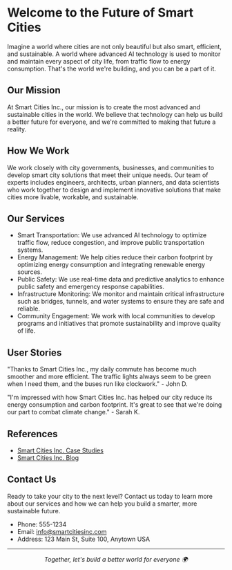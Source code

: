 <!--font:Futura-->

# Welcome to the Future of Smart Cities

Imagine a world where cities are not only beautiful but also smart, efficient, and sustainable. A world where advanced AI technology is used to monitor and maintain every aspect of city life, from traffic flow to energy consumption. That's the world we're building, and you can be a part of it.

## Our Mission

At Smart Cities Inc., our mission is to create the most advanced and sustainable cities in the world. We believe that technology can help us build a better future for everyone, and we're committed to making that future a reality.

## How We Work

We work closely with city governments, businesses, and communities to develop smart city solutions that meet their unique needs. Our team of experts includes engineers, architects, urban planners, and data scientists who work together to design and implement innovative solutions that make cities more livable, workable, and sustainable.

## Our Services

- Smart Transportation: We use advanced AI technology to optimize traffic flow, reduce congestion, and improve public transportation systems.
- Energy Management: We help cities reduce their carbon footprint by optimizing energy consumption and integrating renewable energy sources.
- Public Safety: We use real-time data and predictive analytics to enhance public safety and emergency response capabilities.
- Infrastructure Monitoring: We monitor and maintain critical infrastructure such as bridges, tunnels, and water systems to ensure they are safe and reliable.
- Community Engagement: We work with local communities to develop programs and initiatives that promote sustainability and improve quality of life.

## User Stories

"Thanks to Smart Cities Inc., my daily commute has become much smoother and more efficient. The traffic lights always seem to be green when I need them, and the buses run like clockwork." - John D.

"I'm impressed with how Smart Cities Inc. has helped our city reduce its energy consumption and carbon footprint. It's great to see that we're doing our part to combat climate change." - Sarah K.

## References

- [Smart Cities Inc. Case Studies](#case-studies)
- [Smart Cities Inc. Blog](#blog)

## Contact Us

Ready to take your city to the next level? Contact us today to learn more about our services and how we can help you build a smarter, more sustainable future.

- Phone: 555-1234
- Email: info@smartcitiesinc.com
- Address: 123 Main St, Suite 100, Anytown USA

---

<div align="center">
  <em>Together, let's build a better world for everyone 🌍</em>
</div>

<!--

Write me content for website with wallpaper which alt text is:

"A futuristic cityscape where Ainautes use advanced AI technology to monitor and maintain the city's infrastructure and systems."

The name/title of the page should not be 1:1 copy of the alt text but rather a real content of the website which is using this wallpaper.

- Use markdown format 
- Start with heading
- Heading should be short and concise
- The content should look like a real website 
- The website should not be about the wallpaper, wallpaper is just a related background
- Heading should be contain work "wallpaper" or "background"
- Include real sections like references, contact, user stories, etc. use things relevant to the page purpose.
- Feel free to use structure like headings, bullets, numbering, blockquotes, paragraphs, horizontal lines, etc.
- You can use formatting like bold or _italic_
- You can include UTF-8 emojis
- Links should be only #hash anchors (and you can refer to the document itself)
- Do not include images


---


# Welcome to the Future of Smart Cities

Imagine a world where cities are not only beautiful but also smart, efficient, and sustainable. A world where advanced AI technology is used to monitor and maintain every aspect of city life, from traffic flow to energy consumption. That's the world we're building, and you can be a part of it.

## Our Mission

At Smart Cities Inc., our mission is to create the most advanced and sustainable cities in the world. We believe that technology can help us build a better future for everyone, and we're committed to making that future a reality.

## How We Work

We work closely with city governments, businesses, and communities to develop smart city solutions that meet their unique needs. Our team of experts includes engineers, architects, urban planners, and data scientists who work together to design and implement innovative solutions that make cities more livable, workable, and sustainable.

## Our Services

- Smart Transportation: We use advanced AI technology to optimize traffic flow, reduce congestion, and improve public transportation systems.
- Energy Management: We help cities reduce their carbon footprint by optimizing energy consumption and integrating renewable energy sources.
- Public Safety: We use real-time data and predictive analytics to enhance public safety and emergency response capabilities.
- Infrastructure Monitoring: We monitor and maintain critical infrastructure such as bridges, tunnels, and water systems to ensure they are safe and reliable.
- Community Engagement: We work with local communities to develop programs and initiatives that promote sustainability and improve quality of life.

## User Stories

"Thanks to Smart Cities Inc., my daily commute has become much smoother and more efficient. The traffic lights always seem to be green when I need them, and the buses run like clockwork." - John D.

"I'm impressed with how Smart Cities Inc. has helped our city reduce its energy consumption and carbon footprint. It's great to see that we're doing our part to combat climate change." - Sarah K.

## References

- [Smart Cities Inc. Case Studies](#case-studies)
- [Smart Cities Inc. Blog](#blog)

## Contact Us

Ready to take your city to the next level? Contact us today to learn more about our services and how we can help you build a smarter, more sustainable future.

- Phone: 555-1234
- Email: info@smartcitiesinc.com
- Address: 123 Main St, Suite 100, Anytown USA

---

<div align="center">
  <em>Together, let's build a better world for everyone 🌍</em>
</div>

-->

